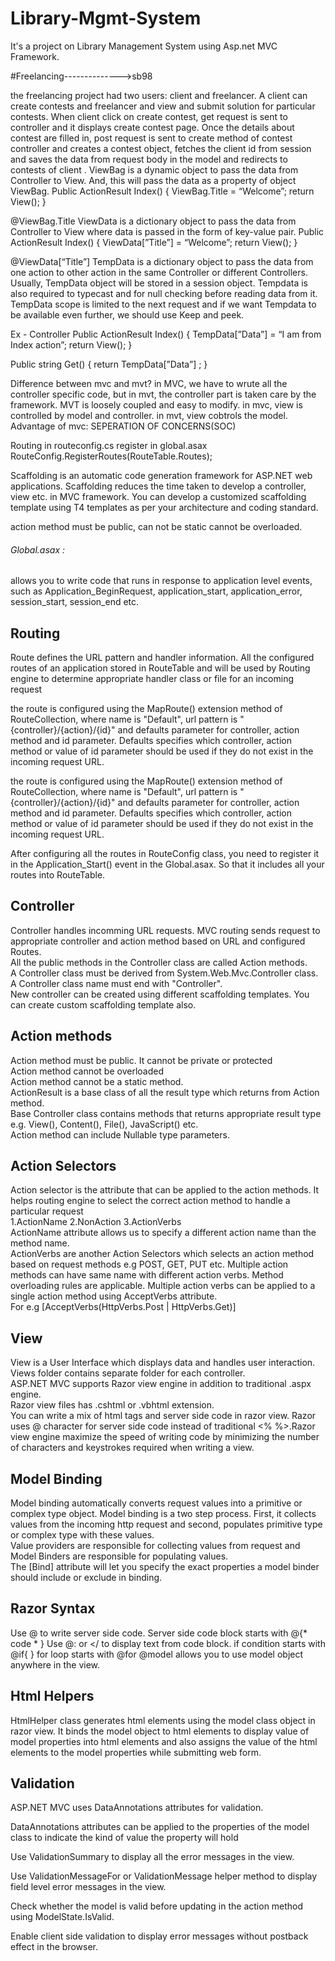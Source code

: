 # Library-Mgmt-System
It's a project on Library Management System using Asp.net MVC Framework.








#Freelancing-------------->sb98

the freelancing project had two users: client and freelancer. A client can create contests and freelancer and view and submit solution for particular contests. When client click on create contest, get request is sent to controller and it displays create contest page. Once the details about contest are filled in, post request is sent to create method of contest controller and creates a contest object, fetches the client id from session and saves the data from request body in the model and redirects to contests of client . ViewBag is a dynamic object to pass the data from Controller to View. And, this will pass the data as a property of object ViewBag. Public ActionResult Index()
{
ViewBag.Title = “Welcome”;
return View();
}

@ViewBag.Title
ViewData is a dictionary object to pass the data from Controller to View where data is passed in the form of key-value pair. Public ActionResult Index()
{
ViewData[”Title”] = “Welcome”;
return View();
}

@ViewData[“Title”]
TempData is a dictionary object to pass the data from one action to other action in the same Controller or different Controllers. Usually, TempData object will be stored in a session object. Tempdata is also required to typecast and for null checking before reading data from it. TempData scope is limited to the next request and if we want Tempdata to be available even further, we should use Keep and peek.

Ex - Controller Public ActionResult Index()
{
TempData[”Data”] = “I am from Index action”;
return View();
}

Public string Get()
{
return TempData[”Data”] ;
}

Difference between mvc and mvt? in MVC, we have to wrute all the controller specific code, but in mvt, the controller part is taken care by the framework. MVT is loosely coupled and easy to modify. in mvc, view is controlled by model and controller. in mvt, view cobtrols the model. Advantage of mvc: SEPERATION OF CONCERNS(SOC)

Routing in routeconfig.cs register in global.asax RouteConfig.RegisterRoutes(RouteTable.Routes);

Scaffolding is an automatic code generation framework for ASP.NET web applications. Scaffolding reduces the time taken to develop a controller, view etc. in MVC framework. You can develop a customized scaffolding template using T4 templates as per your architecture and coding standard.

action method must be public, can not be static cannot be overloaded.

###### Global.asax :
allows you to write code that runs in response to application level events, such as Application_BeginRequest, application_start, application_error, session_start, session_end etc.

## Routing

Route defines the URL pattern and handler information. All the configured routes of an application stored in RouteTable and will be used by Routing engine to determine appropriate handler class or file for an incoming request

 the route is configured using the MapRoute() extension method of RouteCollection, where name is "Default", url pattern is "{controller}/{action}/{id}" and defaults parameter for controller, action method and id parameter. Defaults specifies which controller, action method or value of id parameter should be used if they do not exist in the incoming request URL.
 
  the route is configured using the MapRoute() extension method of RouteCollection, where name is "Default", url pattern is "{controller}/{action}/{id}" and defaults parameter for controller, action method and id parameter. Defaults specifies which controller, action method or value of id parameter should be used if they do not exist in the incoming request URL.
  
  After configuring all the routes in RouteConfig class, you need to register it in the Application_Start() event in the Global.asax. So that it includes all your routes into RouteTable.
  
## Controller

Controller handles incomming URL requests. MVC routing sends request to appropriate controller and action method based on URL and configured Routes.<br/>
All the public methods in the Controller class are called Action methods.<br/>
A Controller class must be derived from System.Web.Mvc.Controller class.<br/>
A Controller class name must end with "Controller".<br/>
New controller can be created using different scaffolding templates. You can create custom scaffolding template also.

## Action methods

Action method must be public. It cannot be private or protected <br/>
Action method cannot be overloaded <br/>
Action method cannot be a static method.<br/>
ActionResult is a base class of all the result type which returns from Action method.<br/>
Base Controller class contains methods that returns appropriate result type e.g. View(), Content(), File(), JavaScript() etc.<br/>
Action method can include Nullable type parameters.<br/>

## Action Selectors
Action selector is the attribute that can be applied to the action methods. It helps routing engine to select the correct action method to handle a particular request <br/>
1.ActionName
2.NonAction
3.ActionVerbs<br/>
ActionName attribute allows us to specify a different action name than the method name.<br/>
ActionVerbs are another Action Selectors which selects an action method based on request methods e.g POST, GET, PUT etc.
Multiple action methods can have same name with different action verbs. Method overloading rules are applicable.
Multiple action verbs can be applied to a single action method using AcceptVerbs attribute.<br/>
For e.g [AcceptVerbs(HttpVerbs.Post | HttpVerbs.Get)] <br/>

## View
View is a User Interface which displays data and handles user interaction.<br/>
Views folder contains separate folder for each controller.<br/>
ASP.NET MVC supports Razor view engine in addition to traditional .aspx engine.<br/>
Razor view files has .cshtml or .vbhtml extension.<br/>
You can write a mix of html tags and server side code in razor view. Razor uses @ character for server side code instead of traditional <% %>.Razor view engine maximize the speed of writing code by minimizing the number of characters and keystrokes required when writing a view. <br/>

## Model Binding
Model binding automatically converts request values into a primitive or complex type object. Model binding is a two step process. First, it collects values from the incoming http request and second, populates primitive type or complex type with these values.<br/>
Value providers are responsible for collecting values from request and Model Binders are responsible for populating values.<br/>
 The [Bind] attribute will let you specify the exact properties a model binder should include or exclude in binding.
 
## Razor Syntax

Use @ to write server side code.
Server side code block starts with @{* code * }
Use @: or <text></<text> to display text from code block.
if condition starts with @if{ }
for loop starts with @for
@model allows you to use model object anywhere in the view.
 
 ## Html Helpers
 
HtmlHelper class generates html elements using the model class object in razor view. It binds the model object to html elements to display value of model properties into html elements and also assigns the value of the html elements to the model properties while submitting web form.

## Validation

ASP.NET MVC uses DataAnnotations attributes for validation.

DataAnnotations attributes can be applied to the properties of the model class to indicate the kind of value the property will hold

Use ValidationSummary to display all the error messages in the view.

Use ValidationMessageFor or ValidationMessage helper method to display field level error messages in the view.

Check whether the model is valid before updating in the action method using ModelState.IsValid.

Enable client side validation to display error messages without postback effect in the browser.




